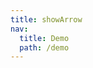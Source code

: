 ```yaml
---
title: showArrow
nav:
  title: Demo
  path: /demo
---
```


<code src="../examples/showArrow.tsx"></code>
